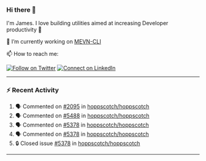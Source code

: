### Hi there 👋

I'm James. I love building utilities aimed at increasing Developer productivity :raised_hands: 

🔭 I’m currently working on [MEVN-CLI](https://github.com/madlabsinc/mevn-cli)

📫 How to reach me:

[![Follow on Twitter](https://img.shields.io/badge/--twitter?label=Twitter&logo=Twitter&style=social)](https://twitter.com/james_madhacks) [![Connect on LinkedIn](https://img.shields.io/badge/--linkedin?label=LinkedIn&logo=LinkedIn&style=social)](https://www.linkedin.com/in/jamesgeorge007)

---

### :zap: Recent Activity

<!--START_SECTION:activity-->
1. 🗣 Commented on [#2095](https://github.com/hoppscotch/hoppscotch/issues/2095#issuecomment-3473180034) in [hoppscotch/hoppscotch](https://github.com/hoppscotch/hoppscotch)
2. 🗣 Commented on [#5488](https://github.com/hoppscotch/hoppscotch/issues/5488#issuecomment-3473125581) in [hoppscotch/hoppscotch](https://github.com/hoppscotch/hoppscotch)
3. 🗣 Commented on [#5378](https://github.com/hoppscotch/hoppscotch/issues/5378#issuecomment-3473062760) in [hoppscotch/hoppscotch](https://github.com/hoppscotch/hoppscotch)
4. 🗣 Commented on [#5378](https://github.com/hoppscotch/hoppscotch/issues/5378#issuecomment-3473044537) in [hoppscotch/hoppscotch](https://github.com/hoppscotch/hoppscotch)
5. 🔒 Closed issue [#5378](https://github.com/hoppscotch/hoppscotch/issues/5378) in [hoppscotch/hoppscotch](https://github.com/hoppscotch/hoppscotch)
<!--END_SECTION:activity-->

---

<!--
**jamesgeorge007/jamesgeorge007** is a ✨ _special_ ✨ repository because its `README.md` (this file) appears on your GitHub profile.

Here are some ideas to get you started:

- 🌱 I’m currently learning ...
- 👯 I’m looking to collaborate on ...
- 🤔 I’m looking for help with ...
- 💬 Ask me about ...
- 😄 Pronouns: ...
- ⚡ Fun fact: ...
-->
